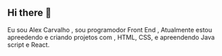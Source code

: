 ## Hi there 👋

Eu sou Alex Carvalho ,  sou programodor Front End , Atualmente estou apreedendo e criando projetos com  , HTML, CSS, e apreendendo Java script e React.
